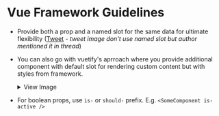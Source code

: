 # Vue Framework Guidelines

- Provide both a prop and a named slot for the same data for ultimate flexibility ([Tweet](https://twitter.com/danielkelly_io/status/1742564440287957489) - _tweet image don't use named slot but author mentioned it in thread_)
- You can also go with vuetify's aprroach where you provide additional component with default slot for rendering custom content but with styles from framework.
  <details>
  <summary>View Image</summary>
  
  ![image](https://github.com/jd-solanki/vue-framework-guidelines/assets/47495003/b405bcab-2d2d-4488-925f-8c611f4233ac)
  
  </details>

- For boolean props, use `is-` or `should-` prefix. E.g. `<SomeComponent is-active />`
